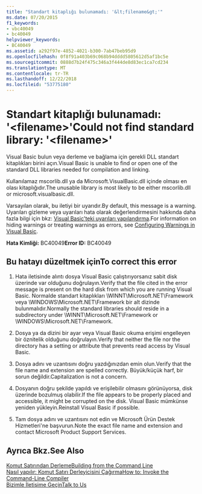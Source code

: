 ```yaml
---
title: "Standart kitaplığı bulunamadı: '&lt;filename&gt;'"
ms.date: 07/20/2015
f1_keywords:
- vbc40049
- bc40049
helpviewer_keywords:
- BC40049
ms.assetid: a292f97e-4852-4021-b300-7ab47beb95d9
ms.openlocfilehash: 0f8f91a403b69c068b94dddd5805612d5af1bc5e
ms.sourcegitcommit: 0888d7b24f475c346a3f444de8d83ec1ca7cd234
ms.translationtype: MT
ms.contentlocale: tr-TR
ms.lasthandoff: 12/22/2018
ms.locfileid: "53775180"
---
```

# <a name="could-not-find-standard-library-ltfilenamegt"></a><span data-ttu-id="9a532-102">Standart kitaplığı bulunamadı: '&lt;filename&gt;'</span><span class="sxs-lookup"><span data-stu-id="9a532-102">Could not find standard library: '&lt;filename&gt;'</span></span>
<span data-ttu-id="9a532-103">Visual Basic bulun veya derleme ve bağlama için gerekli DLL standart kitaplıkları birini açın.</span><span class="sxs-lookup"><span data-stu-id="9a532-103">Visual Basic is unable to find or open one of the standard DLL libraries needed for compilation and linking.</span></span>  
  
 <span data-ttu-id="9a532-104">Kullanılamaz mscorlib.dll ya da Microsoft.VisualBasic.dll içinde olması en olası kitaplığıdır.</span><span class="sxs-lookup"><span data-stu-id="9a532-104">The unusable library is most likely to be either mscorlib.dll or microsoft.visualbasic.dll.</span></span>  
  
 <span data-ttu-id="9a532-105">Varsayılan olarak, bu iletiyi bir uyarıdır.</span><span class="sxs-lookup"><span data-stu-id="9a532-105">By default, this message is a warning.</span></span> <span data-ttu-id="9a532-106">Uyarıları gizleme veya uyarıları hata olarak değerlendirmesini hakkında daha fazla bilgi için bkz: [Visual Basic'teki uyarıları yapılandırma](/visualstudio/ide/configuring-warnings-in-visual-basic).</span><span class="sxs-lookup"><span data-stu-id="9a532-106">For information on hiding warnings or treating warnings as errors, see [Configuring Warnings in Visual Basic](/visualstudio/ide/configuring-warnings-in-visual-basic).</span></span>  
  
 <span data-ttu-id="9a532-107">**Hata Kimliği:** BC40049</span><span class="sxs-lookup"><span data-stu-id="9a532-107">**Error ID:** BC40049</span></span>  
  
## <a name="to-correct-this-error"></a><span data-ttu-id="9a532-108">Bu hatayı düzeltmek için</span><span class="sxs-lookup"><span data-stu-id="9a532-108">To correct this error</span></span>  
  
1.  <span data-ttu-id="9a532-109">Hata iletisinde alıntı dosya Visual Basic çalıştırıyorsanız sabit disk üzerinde var olduğunu doğrulayın.</span><span class="sxs-lookup"><span data-stu-id="9a532-109">Verify that the file cited in the error message is present on the hard disk from which you are running Visual Basic.</span></span> <span data-ttu-id="9a532-110">Normalde standart kitaplıkları \WINNT\Microsoft.NET\Framework veya \WINDOWS\Microsoft.NET\Framework bir alt dizinde bulunmalıdır.</span><span class="sxs-lookup"><span data-stu-id="9a532-110">Normally the standard libraries should reside in a subdirectory under \WINNT\Microsoft.NET\Framework or \WINDOWS\Microsoft.NET\Framework.</span></span>  
  
2.  <span data-ttu-id="9a532-111">Dosya ya da dizini bir ayar veya Visual Basic okuma erişimi engelleyen bir öznitelik olduğunu doğrulayın.</span><span class="sxs-lookup"><span data-stu-id="9a532-111">Verify that neither the file nor the directory has a setting or attribute that prevents read access by Visual Basic.</span></span>  
  
3.  <span data-ttu-id="9a532-112">Dosya adını ve uzantısını doğru yazdığınızdan emin olun.</span><span class="sxs-lookup"><span data-stu-id="9a532-112">Verify that the file name and extension are spelled correctly.</span></span> <span data-ttu-id="9a532-113">Büyük/küçük harf, bir sorun değildir.</span><span class="sxs-lookup"><span data-stu-id="9a532-113">Capitalization is not a concern.</span></span>  
  
4.  <span data-ttu-id="9a532-114">Dosyanın doğru şekilde yapıldı ve erişilebilir olmasını görünüyorsa, disk üzerinde bozulmuş olabilir.</span><span class="sxs-lookup"><span data-stu-id="9a532-114">If the file appears to be properly placed and accessible, it might be corrupted on the disk.</span></span> <span data-ttu-id="9a532-115">Visual Basic mümkünse yeniden yükleyin.</span><span class="sxs-lookup"><span data-stu-id="9a532-115">Reinstall Visual Basic if possible.</span></span>  
  
5.  <span data-ttu-id="9a532-116">Tam dosya adını ve uzantısını not edin ve Microsoft Ürün Destek Hizmetleri'ne başvurun.</span><span class="sxs-lookup"><span data-stu-id="9a532-116">Note the exact file name and extension and contact Microsoft Product Support Services.</span></span>  
  
## <a name="see-also"></a><span data-ttu-id="9a532-117">Ayrıca Bkz.</span><span class="sxs-lookup"><span data-stu-id="9a532-117">See Also</span></span>  
 [<span data-ttu-id="9a532-118">Komut Satırından Derleme</span><span class="sxs-lookup"><span data-stu-id="9a532-118">Building from the Command Line</span></span>](../../visual-basic/reference/command-line-compiler/building-from-the-command-line.md)  
 [<span data-ttu-id="9a532-119">Nasıl yapılır: Komut Satırı Derleyicisini Çağırma</span><span class="sxs-lookup"><span data-stu-id="9a532-119">How to: Invoke the Command-Line Compiler</span></span>](../../visual-basic/reference/command-line-compiler/how-to-invoke-the-command-line-compiler.md)  
 [<span data-ttu-id="9a532-120">Bizimle İletişime Geçin</span><span class="sxs-lookup"><span data-stu-id="9a532-120">Talk to Us</span></span>](/visualstudio/ide/talk-to-us)
